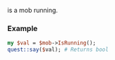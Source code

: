 is a mob running.
### Example

```perl
my $val = $mob->IsRunning();
quest::say($val); # Returns bool
```